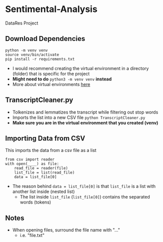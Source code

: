 # Sentimental-Analysis
DataRes Project

## Download Dependencies
```
python -m venv venv
source venv/bin/activate
pip install -r requirements.txt
```

- I would recommend creating the virtual environment in a directory (folder) that is specific for the project
- **Might need to do** `python3 -m venv venv` **instead**
- More about virtual environments [here](https://www.youtube.com/watch?v=Kg1Yvry_Ydk&t=367s)

## TranscriptCleaner.py
- Tolkenizes and lemmatizes the transcript while filtering out stop words
- Imports the list into a new CSV file
`python TranscriptCleaner.py`
- **Make sure you are in the virtual environment that you created (venv)**

## Importing Data from CSV 
This imports the data from a csv file as a list 
```
from csv import reader
with open(____) as file:
    read_file = reader(file)
    list_file = list(read_file)
    data = list_file[0]
 ```
 - The reason behind `data = list_file[0]` is that `list_file` is a list with another list inside (nested list)
    - The list inside `list_file` (`list_file[0]`) contains the separated words (tokens)
  
## Notes
- When opening files, surround the file name with "..."
  - i.e. "file.txt"



